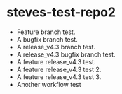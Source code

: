 # steves-test-repo2

- Feature branch test.
- A bugfix branch test.
- A release_v4.3 branch test.
- A release_v4.3 bugfix branch test.
- A feature release_v4.3 test.
- A feature release_v4.3 test 2.
- A feature release_v4.3 test 3. 
- Another workflow test
